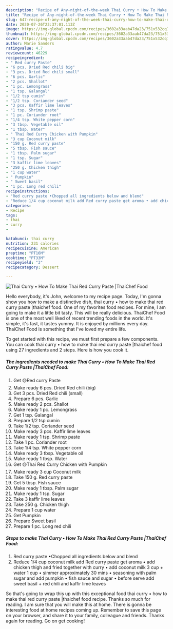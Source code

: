 ```yaml
---
description: "Recipe of Any-night-of-the-week Thai Curry • How To Make Thai Red Curry Paste |ThaiChef Food"
title: "Recipe of Any-night-of-the-week Thai Curry • How To Make Thai Red Curry Paste |ThaiChef Food"
slug: 647-recipe-of-any-night-of-the-week-thai-curry-how-to-make-thai-red-curry-paste-thaichef-food
date: 2020-07-26T23:37:01.113Z
image: https://img-global.cpcdn.com/recipes/3602a33aab47da23/751x532cq70/thai-curry-•-how-to-make-thai-red-curry-paste-thaichef-food-recipe-main-photo.jpg
thumbnail: https://img-global.cpcdn.com/recipes/3602a33aab47da23/751x532cq70/thai-curry-•-how-to-make-thai-red-curry-paste-thaichef-food-recipe-main-photo.jpg
cover: https://img-global.cpcdn.com/recipes/3602a33aab47da23/751x532cq70/thai-curry-•-how-to-make-thai-red-curry-paste-thaichef-food-recipe-main-photo.jpg
author: Marie Sanders
ratingvalue: 4.7
reviewcount: 46229
recipeingredient:
- " Red curry Paste"
- "6 pcs. Dried Red chili big"
- "3 pcs. Dried Red chili small"
- "6 pcs. Garlic"
- "2 pcs. Shallot"
- "1 pc. Lemongrass"
- "1 tsp. Galangal"
- "1/2 tsp cumin"
- "1/2 tsp. Coriander seed"
- "3 pcs. Kaffir lime leaves"
- "1 tsp. Shrimp paste"
- "1 pc. Coriander root"
- "1/4 tsp. White pepper corn"
- "3 tbsp. Vegetable oil"
- "1 tbsp. Water"
- " Thai Red Curry Chicken with Pumpkin"
- "3 cup Coconut milk"
- "150 g. Red curry paste"
- "5 tbsp. Fish sauce"
- "1 tbsp. Palm sugar"
- "1 tsp. Sugar"
- "3 kaffir lime leaves"
- "250 g. Chicken thigh"
- "1 cup water"
- " Pumpkin"
- " Sweet basil"
- "1 pc. Long red chili"
recipeinstructions:
- "Red curry paste •Chopped all ingredients below and blend"
- "Reduce 1/4 cup coconut milk add Red curry paste get aroma • add chicken thigh and fried together with curry • add coconut milk 3 cup + water 1 cup • simmer approximately 30 mins • seasoning with palm sugar and add pumpkin • fish sauce and sugar • before serve add sweet basil + red chili and kaffir lime leaves"
categories:
- Recipe
tags:
- thai
- curry
- 

katakunci: thai curry  
nutrition: 231 calories
recipecuisine: American
preptime: "PT16M"
cooktime: "PT33M"
recipeyield: "3"
recipecategory: Dessert

---
```



![Thai Curry • How To Make Thai Red Curry Paste |ThaiChef Food](https://img-global.cpcdn.com/recipes/3602a33aab47da23/751x532cq70/thai-curry-•-how-to-make-thai-red-curry-paste-thaichef-food-recipe-main-photo.jpg)

Hello everybody, it's John, welcome to my recipe page. Today, I'm gonna show you how to make a distinctive dish, thai curry • how to make thai red curry paste |thaichef food. One of my favorites food recipes. For mine, I am going to make it a little bit tasty. This will be really delicious.
ThaiChef Food is one of the most well liked of recent trending foods in the world. It's simple, it's fast, it tastes yummy. It is enjoyed by millions every day. ThaiChef Food is something that I've loved my entire life.


To get started with this recipe, we must first prepare a few components. You can cook thai curry • how to make thai red curry paste |thaichef food using 27 ingredients and 2 steps. Here is how you cook it.

<!--inarticleads1-->

##### The ingredients needed to make Thai Curry • How To Make Thai Red Curry Paste |ThaiChef Food:

1. Get  🟡Red curry Paste
1. Make ready 6 pcs. Dried Red chili (big)
1. Get 3 pcs. Dried Red chili (small)
1. Prepare 6 pcs. Garlic
1. Make ready 2 pcs. Shallot
1. Make ready 1 pc. Lemongrass
1. Get 1 tsp. Galangal
1. Prepare 1/2 tsp cumin
1. Take 1/2 tsp. Coriander seed
1. Make ready 3 pcs. Kaffir lime leaves
1. Make ready 1 tsp. Shrimp paste
1. Take 1 pc. Coriander root
1. Take 1/4 tsp. White pepper corn
1. Make ready 3 tbsp. Vegetable oil
1. Make ready 1 tbsp. Water
1. Get  🟡Thai Red Curry Chicken with Pumpkin
1. Make ready 3 cup Coconut milk
1. Take 150 g. Red curry paste
1. Get 5 tbsp. Fish sauce
1. Make ready 1 tbsp. Palm sugar
1. Make ready 1 tsp. Sugar
1. Take 3 kaffir lime leaves
1. Take 250 g. Chicken thigh
1. Prepare 1 cup water
1. Get  Pumpkin
1. Prepare  Sweet basil
1. Prepare 1 pc. Long red chili




<!--inarticleads2-->

##### Steps to make Thai Curry • How To Make Thai Red Curry Paste |ThaiChef Food:

1. Red curry paste •Chopped all ingredients below and blend
1. Reduce 1/4 cup coconut milk add Red curry paste get aroma • add chicken thigh and fried together with curry • add coconut milk 3 cup + water 1 cup • simmer approximately 30 mins • seasoning with palm sugar and add pumpkin • fish sauce and sugar • before serve add sweet basil + red chili and kaffir lime leaves




So that's going to wrap this up with this exceptional food thai curry • how to make thai red curry paste |thaichef food recipe. Thanks so much for reading. I am sure that you will make this at home. There is gonna be interesting food at home recipes coming up. Remember to save this page on your browser, and share it to your family, colleague and friends. Thanks again for reading. Go on get cooking!
